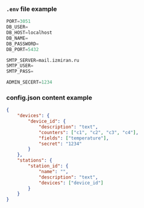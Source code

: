 
### `.env` file example
```py
PORT=3051
DB_USER=
DB_HOST=localhost
DB_NAME=
DB_PASSWORD=
DB_PORT=5432

SMTP_SERVER=mail.izmiran.ru
SMTP_USER=
SMTP_PASS=

ADMIN_SECERT=1234
```

### config.json content example

```json
{
	"devices": {
		"device_id": {
			"description": "text",
			"counters": ["c1", "c2", "c3", "c4"],
			"fields": ["temperature"],
			"secret": "1234"
		}
	},
	"stations": {
		"station_id": {
			"name": "",
			"description": "text",
			"devices": ["device_id"]
		}
	}
}
```
